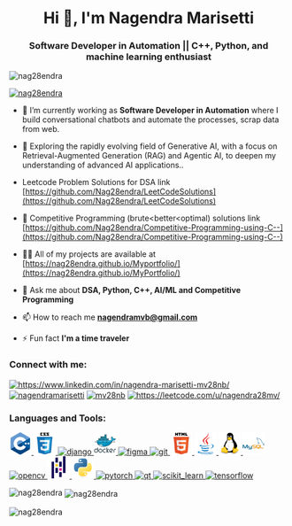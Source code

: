 <h1 align="center">Hi 👋, I'm Nagendra Marisetti</h1>
<h3 align="center">Software Developer in Automation || C++, Python, and machine learning enthusiast</h3>

<p align="left"> <img src="https://komarev.com/ghpvc/?username=nag28endra&label=Profile%20views&color=0e75b6&style=flat" alt="nag28endra" /> </p>

<p align="left"> <a href="https://github.com/ryo-ma/github-profile-trophy"><img src="https://github-profile-trophy.vercel.app/?username=nag28endra" alt="nag28endra" /></a> </p>

- 🔭 I’m currently working as **Software Developer in Automation** where I build conversational chatbots and automate the processes, scrap data from web.
- 📖 Exploring the rapidly evolving field of Generative AI, with a focus on Retrieval-Augmented Generation (RAG) and Agentic AI, to deepen my understanding of advanced AI applications..
- Leetcode Problem Solutions for DSA link [https://github.com/Nag28endra/LeetCodeSolutions](https://github.com/Nag28endra/LeetCodeSolutions)

- 🤝 Competitive Programming (brute<better<optimal) solutions link [https://github.com/Nag28endra/Competitive-Programming-using-C--](https://github.com/Nag28endra/Competitive-Programming-using-C--)

- 👨‍💻 All of my projects are available at [https://nag28endra.github.io/Myportfolio/](https://nag28endra.github.io/MyPortfolio/)

- 💬 Ask me about **DSA, Python, C++, AI/ML and Competitive Programming**

- 📫 How to reach me **nagendramvb@gmail.com**

- ⚡ Fun fact **I'm a time traveler**

<h3 align="left">Connect with me:</h3>
<p align="left">
<a href="https://linkedin.com/in/https://www.linkedin.com/in/nagendra-marisetti-mv28nb/" target="blank"><img align="center" src="https://raw.githubusercontent.com/rahuldkjain/github-profile-readme-generator/master/src/images/icons/Social/linked-in-alt.svg" alt="https://www.linkedin.com/in/nagendra-marisetti-mv28nb/" height="30" width="40" /></a>
<a href="https://kaggle.com/nagendramarisetti" target="blank"><img align="center" src="https://raw.githubusercontent.com/rahuldkjain/github-profile-readme-generator/master/src/images/icons/Social/kaggle.svg" alt="nagendramarisetti" height="30" width="40" /></a>
<a href="https://instagram.com/mv28nb" target="blank"><img align="center" src="https://raw.githubusercontent.com/rahuldkjain/github-profile-readme-generator/master/src/images/icons/Social/instagram.svg" alt="mv28nb" height="30" width="40" /></a>
<a href="https://www.leetcode.com/https://leetcode.com/u/nagendra28mv/" target="blank"><img align="center" src="https://raw.githubusercontent.com/rahuldkjain/github-profile-readme-generator/master/src/images/icons/Social/leet-code.svg" alt="https://leetcode.com/u/nagendra28mv/" height="30" width="40" /></a>
</p>

<h3 align="left">Languages and Tools:</h3>
<p align="left"> <a href="https://www.w3schools.com/cpp/" target="_blank" rel="noreferrer"> <img src="https://raw.githubusercontent.com/devicons/devicon/master/icons/cplusplus/cplusplus-original.svg" alt="cplusplus" width="40" height="40"/> </a> <a href="https://www.w3schools.com/css/" target="_blank" rel="noreferrer"> <img src="https://raw.githubusercontent.com/devicons/devicon/master/icons/css3/css3-original-wordmark.svg" alt="css3" width="40" height="40"/> </a> <a href="https://www.djangoproject.com/" target="_blank" rel="noreferrer"> <img src="https://cdn.worldvectorlogo.com/logos/django.svg" alt="django" width="40" height="40"/> </a> <a href="https://www.docker.com/" target="_blank" rel="noreferrer"> <img src="https://raw.githubusercontent.com/devicons/devicon/master/icons/docker/docker-original-wordmark.svg" alt="docker" width="40" height="40"/> </a> <a href="https://www.figma.com/" target="_blank" rel="noreferrer"> <img src="https://www.vectorlogo.zone/logos/figma/figma-icon.svg" alt="figma" width="40" height="40"/> </a> <a href="https://git-scm.com/" target="_blank" rel="noreferrer"> <img src="https://www.vectorlogo.zone/logos/git-scm/git-scm-icon.svg" alt="git" width="40" height="40"/> </a> <a href="https://www.w3.org/html/" target="_blank" rel="noreferrer"> <img src="https://raw.githubusercontent.com/devicons/devicon/master/icons/html5/html5-original-wordmark.svg" alt="html5" width="40" height="40"/> </a> <a href="https://www.java.com" target="_blank" rel="noreferrer"> <img src="https://raw.githubusercontent.com/devicons/devicon/master/icons/java/java-original.svg" alt="java" width="40" height="40"/> </a> <a href="https://www.linux.org/" target="_blank" rel="noreferrer"> <img src="https://raw.githubusercontent.com/devicons/devicon/master/icons/linux/linux-original.svg" alt="linux" width="40" height="40"/> </a> <a href="https://www.mysql.com/" target="_blank" rel="noreferrer"> <img src="https://raw.githubusercontent.com/devicons/devicon/master/icons/mysql/mysql-original-wordmark.svg" alt="mysql" width="40" height="40"/> </a> <a href="https://opencv.org/" target="_blank" rel="noreferrer"> <img src="https://www.vectorlogo.zone/logos/opencv/opencv-icon.svg" alt="opencv" width="40" height="40"/> </a> <a href="https://pandas.pydata.org/" target="_blank" rel="noreferrer"> <img src="https://raw.githubusercontent.com/devicons/devicon/2ae2a900d2f041da66e950e4d48052658d850630/icons/pandas/pandas-original.svg" alt="pandas" width="40" height="40"/> </a> <a href="https://www.python.org" target="_blank" rel="noreferrer"> <img src="https://raw.githubusercontent.com/devicons/devicon/master/icons/python/python-original.svg" alt="python" width="40" height="40"/> </a> <a href="https://pytorch.org/" target="_blank" rel="noreferrer"> <img src="https://www.vectorlogo.zone/logos/pytorch/pytorch-icon.svg" alt="pytorch" width="40" height="40"/> </a> <a href="https://www.qt.io/" target="_blank" rel="noreferrer"> <img src="https://upload.wikimedia.org/wikipedia/commons/0/0b/Qt_logo_2016.svg" alt="qt" width="40" height="40"/> </a> <a href="https://scikit-learn.org/" target="_blank" rel="noreferrer"> <img src="https://upload.wikimedia.org/wikipedia/commons/0/05/Scikit_learn_logo_small.svg" alt="scikit_learn" width="40" height="40"/> </a> <a href="https://www.tensorflow.org" target="_blank" rel="noreferrer"> <img src="https://www.vectorlogo.zone/logos/tensorflow/tensorflow-icon.svg" alt="tensorflow" width="40" height="40"/> </a> </p>

<p><img align="left" src="https://github-readme-stats.vercel.app/api/top-langs?username=nag28endra&show_icons=true&locale=en&layout=compact" alt="nag28endra" /></p>

<p>&nbsp;<img align="center" src="https://github-readme-stats.vercel.app/api?username=nag28endra&show_icons=true&locale=en" alt="nag28endra" /></p>

<p><img align="center" src="https://github-readme-streak-stats.herokuapp.com/?user=nag28endra&" alt="nag28endra" /></p>
